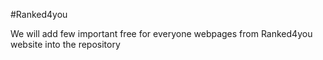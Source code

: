#Ranked4you

We will add few important free for everyone webpages from Ranked4you website into the repository
